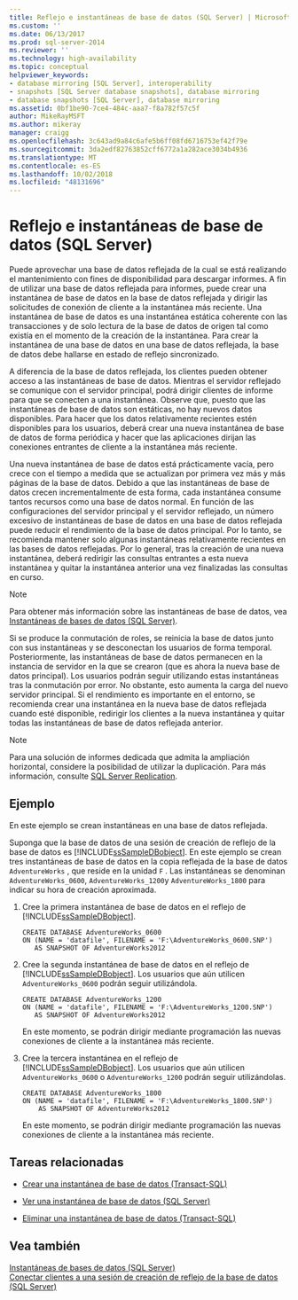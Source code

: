 ```yaml
---
title: Reflejo e instantáneas de base de datos (SQL Server) | Microsoft Docs
ms.custom: ''
ms.date: 06/13/2017
ms.prod: sql-server-2014
ms.reviewer: ''
ms.technology: high-availability
ms.topic: conceptual
helpviewer_keywords:
- database mirroring [SQL Server], interoperability
- snapshots [SQL Server database snapshots], database mirroring
- database snapshots [SQL Server], database mirroring
ms.assetid: 0bf1be90-7ce4-484c-aaa7-f8a782f57c5f
author: MikeRayMSFT
ms.author: mikeray
manager: craigg
ms.openlocfilehash: 3c643ad9a84c6afe5b6ff08fd6716753ef42f79e
ms.sourcegitcommit: 3da2edf82763852cff6772a1a282ace3034b4936
ms.translationtype: MT
ms.contentlocale: es-ES
ms.lasthandoff: 10/02/2018
ms.locfileid: "48131696"
---
```

# <a name="database-mirroring-and-database-snapshots-sql-server"></a>Reflejo e instantáneas de base de datos (SQL Server)
  Puede aprovechar una base de datos reflejada de la cual se está realizando el mantenimiento con fines de disponibilidad para descargar informes. A fin de utilizar una base de datos reflejada para informes, puede crear una instantánea de base de datos en la base de datos reflejada y dirigir las solicitudes de conexión de cliente a la instantánea más reciente. Una instantánea de base de datos es una instantánea estática coherente con las transacciones y de solo lectura de la base de datos de origen tal como existía en el momento de la creación de la instantánea. Para crear la instantánea de una base de datos en una base de datos reflejada, la base de datos debe hallarse en estado de reflejo sincronizado.  
  
 A diferencia de la base de datos reflejada, los clientes pueden obtener acceso a las instantáneas de base de datos. Mientras el servidor reflejado se comunique con el servidor principal, podrá dirigir clientes de informe para que se conecten a una instantánea. Observe que, puesto que las instantáneas de base de datos son estáticas, no hay nuevos datos disponibles. Para hacer que los datos relativamente recientes estén disponibles para los usuarios, deberá crear una nueva instantánea de base de datos de forma periódica y hacer que las aplicaciones dirijan las conexiones entrantes de cliente a la instantánea más reciente.  
  
 Una nueva instantánea de base de datos está prácticamente vacía, pero crece con el tiempo a medida que se actualizan por primera vez más y más páginas de la base de datos. Debido a que las instantáneas de base de datos crecen incrementalmente de esta forma, cada instantánea consume tantos recursos como una base de datos normal. En función de las configuraciones del servidor principal y el servidor reflejado, un número excesivo de instantáneas de base de datos en una base de datos reflejada puede reducir el rendimiento de la base de datos principal. Por lo tanto, se recomienda mantener solo algunas instantáneas relativamente recientes en las bases de datos reflejadas. Por lo general, tras la creación de una nueva instantánea, deberá redirigir las consultas entrantes a esta nueva instantánea y quitar la instantánea anterior una vez finalizadas las consultas en curso.  
  
> [!NOTE]  
>  Para obtener más información sobre las instantáneas de base de datos, vea [Instantáneas de bases de datos &#40;SQL Server&#41;](../../relational-databases/databases/database-snapshots-sql-server.md).  
  
 Si se produce la conmutación de roles, se reinicia la base de datos junto con sus instantáneas y se desconectan los usuarios de forma temporal. Posteriormente, las instantáneas de base de datos permanecen en la instancia de servidor en la que se crearon (que es ahora la nueva base de datos principal). Los usuarios podrán seguir utilizando estas instantáneas tras la conmutación por error. No obstante, esto aumenta la carga del nuevo servidor principal. Si el rendimiento es importante en el entorno, se recomienda crear una instantánea en la nueva base de datos reflejada cuando esté disponible, redirigir los clientes a la nueva instantánea y quitar todas las instantáneas de base de datos reflejada anterior.  
  
> [!NOTE]  
>  Para una solución de informes dedicada que admita la ampliación horizontal, considere la posibilidad de utilizar la duplicación. Para más información, consulte [SQL Server Replication](../install-windows/install-sql-server-replication.md).  
  
## <a name="example"></a>Ejemplo  
 En este ejemplo se crean instantáneas en una base de datos reflejada.  
  
 Suponga que la base de datos de una sesión de creación de reflejo de la base de datos es [!INCLUDE[ssSampleDBobject](../../includes/sssampledbobject-md.md)]. En este ejemplo se crean tres instantáneas de base de datos en la copia reflejada de la base de datos `AdventureWorks` , que reside en la unidad `F` . Las instantáneas se denominan `AdventureWorks_0600`, `AdventureWorks_1200`y `AdventureWorks_1800` para indicar su hora de creación aproximada.  
  
1.  Cree la primera instantánea de base de datos en el reflejo de [!INCLUDE[ssSampleDBobject](../../includes/sssampledbobject-md.md)].  
  
    ```  
    CREATE DATABASE AdventureWorks_0600  
    ON (NAME = 'datafile', FILENAME = 'F:\AdventureWorks_0600.SNP')  
       AS SNAPSHOT OF AdventureWorks2012  
    ```  
  
2.  Cree la segunda instantánea de base de datos en el reflejo de [!INCLUDE[ssSampleDBobject](../../includes/sssampledbobject-md.md)]. Los usuarios que aún utilicen `AdventureWorks_0600` podrán seguir utilizándola.  
  
    ```  
    CREATE DATABASE AdventureWorks_1200  
    ON (NAME = 'datafile', FILENAME = 'F:\AdventureWorks_1200.SNP')  
       AS SNAPSHOT OF AdventureWorks2012  
    ```  
  
     En este momento, se podrán dirigir mediante programación las nuevas conexiones de cliente a la instantánea más reciente.  
  
3.  Cree la tercera instantánea en el reflejo de [!INCLUDE[ssSampleDBobject](../../includes/sssampledbobject-md.md)]. Los usuarios que aún utilicen `AdventureWorks_0600` o `AdventureWorks_1200` podrán seguir utilizándolas.  
  
    ```  
    CREATE DATABASE AdventureWorks_1800  
    ON (NAME = 'datafile', FILENAME = 'F:\AdventureWorks_1800.SNP')  
        AS SNAPSHOT OF AdventureWorks2012  
    ```  
  
     En este momento, se podrán dirigir mediante programación las nuevas conexiones de cliente a la instantánea más reciente.  
  
##  <a name="RelatedTasks"></a> Tareas relacionadas  
  
-   [Crear una instantánea de base de datos &#40;Transact-SQL&#41;](../../relational-databases/databases/create-a-database-snapshot-transact-sql.md)  
  
-   [Ver una instantánea de base de datos &#40;SQL Server&#41;](../../relational-databases/databases/view-a-database-snapshot-sql-server.md)  
  
-   [Eliminar una instantánea de base de datos &#40;Transact-SQL&#41;](../../relational-databases/databases/drop-a-database-snapshot-transact-sql.md)  

  
## <a name="see-also"></a>Vea también  
 [Instantáneas de bases de datos &#40;SQL Server&#41;](../../relational-databases/databases/database-snapshots-sql-server.md)   
 [Conectar clientes a una sesión de creación de reflejo de la base de datos &#40;SQL Server&#41;](connect-clients-to-a-database-mirroring-session-sql-server.md)  
  
  
